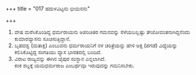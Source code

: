 +++
title = "017 ಹದುಳವಿಟ್ಟನು ಭೀಮನನು"

+++
1. ವೇಷ ಮರೆಸಿಕೊಂಡಿದ್ದ ಧರ್ಮರಾಯನು ಅಪರಿಚಿತರ ಗಮನವನ್ನು ಸೆಳೆಯಬಲ್ಲಷ್ಟು ತೇಜೋವಂತನಾಗಿದ್ದನೆಂದು ಕುಮಾರವ್ಯಾಸನು ಸೂಚಿಸುತ್ತಿದ್ದಾನೆ.  
2. ಬೃಹದಶ್ವ (ಮತಾಕ್ಷ) ಎಂಬುವನು ಧರ್ಮರಾಯನಿಗೆ ನಳ ಚರಿತ್ರೆಯನ್ನು ಹೇಳಿ ಅಕ್ಷ (ಪಗಡೆ) ವಿದ್ಯೆಯನ್ನು ಕಲಿಸಿಕೊಟ್ಟಿದ್ದ ಸಂಗತಿಯು ವ್ಯಾಸ ಭಾರತದಲ್ಲಿ ಬಂದಿದೆ.  
3. ವಿರಾಟ ರಾಜ್ಯವನ್ನು ಈಗಿನ ಜೈಪುರ ಸಂಸ್ಥಾನ ಎನ್ನಲಾಗಿದೆ.   
ಕಂಕ ಶಬ್ದಕ್ಕೆ ಯಮಧರ್ಮರಾಜ ಎಂಬರ್ಥವೂ ಇರುವುದನ್ನು ಗಮನಿಸಬೇಕು.